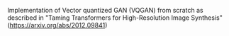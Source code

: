 Implementation of Vector quantized GAN (VQGAN) from scratch as described in "Taming Transformers for High-Resolution Image Synthesis" (https://arxiv.org/abs/2012.09841)
